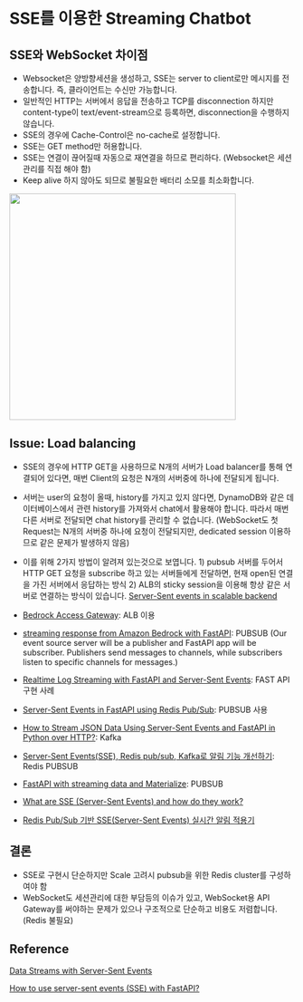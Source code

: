 # SSE를 이용한 Streaming Chatbot

## SSE와 WebSocket 차이점

- Websocket은 양방향세션을 생성하고, SSE는 server to client로만 메시지를 전송합니다. 즉, 클라이언트는 수신만 가능합니다.
- 일반적인 HTTP는 서버에서 응답을 전송하고 TCP를 disconnection 하지만 content-type이 text/event-stream으로 등록하면, disconnection을 수행하지 않습니다.
- SSE의 경우에 Cache-Control은 no-cache로 설정합니다.
- SSE는 GET method만 허용합니다.
- SSE는 연결이 끊어질때 자동으로 재연결을 하므로 편리하다. (Websocket은 세션관리를 직접 해야 함)
- Keep alive 하지 않아도 되므로 불필요한 배터리 소모를 최소화합니다.

<img src="https://github.com/kyopark2014/streaming-chatbot-using-sse/assets/52392004/f7a2c834-d11c-44ed-9f87-36e8b6afd864" width="400">

## Issue: Load balancing

- SSE의 경우에 HTTP GET을 사용하므로 N개의 서버가 Load balancer를 통해 연결되어 있다면, 매번 Client의 요청은 N개의 서버중에 하나에 전달되게 됩니다. 
- 서버는 user의 요청이 올때, history를 가지고 있지 않다면, DynamoDB와 같은 데이터베이스에서 관련 history를 가져와서 chat에서 활용해야 합니다. 따라서 매번 다른 서버로 전달되면 chat history를 관리할 수 없습니다. (WebSocket도 첫 Request는 N개의 서버중 하나에 요청이 전달되지만, dedicated session 이용하므로 같은 문제가 발생하지 않음)
- 이를 위해 2가지 방법이 알려져 있는것으로 보엽니다. 1) pubsub 서버를 두어서 HTTP GET 요청을 subscribe 하고 있는 서버들에게 전달하면, 현재 open된 연결을 가진 서버에서 응답하는 방식 2) ALB의 sticky session을 이용해 항상 같은 서버로 연결하는 방식이 있습니다. [Server-Sent events in scalable backend](https://stackoverflow.com/questions/30458969/server-sent-events-in-scalable-backend)
- [Bedrock Access Gateway](https://github.com/aws-samples/bedrock-access-gateway): ALB 이용
- [streaming response from Amazon Bedrock with FastAPI](https://github.com/awslabs/aws-lambda-web-adapter/tree/main/examples/fastapi-response-streaming): PUBSUB (Our event source server will be a publisher and FastAPI app will be subscriber. Publishers send messages to channels, while subscribers listen to specific channels for messages.)
- [Realtime Log Streaming with FastAPI and Server-Sent Events](https://amittallapragada.github.io/docker/fastapi/python/2020/12/23/server-side-events.html): FAST API 구현 사례
- [Server-Sent Events in FastAPI using Redis Pub/Sub](https://medium.com/deepdesk/server-sent-events-in-fastapi-using-redis-pub-sub-eba1dbfe8031): PUBSUB 사용
- [How to Stream JSON Data Using Server-Sent Events and FastAPI in Python over HTTP?](https://www.workfall.com/learning/blog/how-to-stream-json-data-using-server-sent-events-and-fastapi-in-python-over-http/): Kafka
- [Server-Sent Events(SSE), Redis pub/sub, Kafka로 알림 기능 개선하기](https://velog.io/@xogml951/Server-Sent-EventsSSE-Redis-pubsub-Kafka%EB%A1%9C-%EC%95%8C%EB%A6%BC-%EA%B8%B0%EB%8A%A5-%EA%B0%9C%EC%84%A0%ED%95%98%EA%B8%B0): Redis PUBSUB
  
- [FastAPI with streaming data and Materialize](https://devdojo.com/bobbyiliev/how-to-use-server-sent-events-sse-with-fastapi): PUBSUB
- [What are SSE (Server-Sent Events) and how do they work?](https://bunny.net/academy/http/what-is-sse-server-sent-events-and-how-do-they-work/)
- [Redis Pub/Sub 기반 SSE(Server-Sent Events) 실시간 알림 적용기](https://velog.io/@wwlee94/Redis-PubSub-Base-Server-Sent-Event)

## 결론
- SSE로 구현시 단순하지만 Scale 고려시 pubsub을 위한 Redis cluster를 구성하여야 함
- WebSocket도 세션관리에 대한 부담등의 이슈가 있고, WebSocket용 API Gateway를 써야하는 문제가 있으나 구조적으로 단순하고 비용도 저렴합니다. (Redis 불필요)

## Reference 

[Data Streams with Server-Sent Events](https://bytewax.io/blog/data-stream-server-sent-events)

[How to use server-sent events (SSE) with FastAPI?](https://devdojo.com/bobbyiliev/how-to-use-server-sent-events-sse-with-fastapi)

